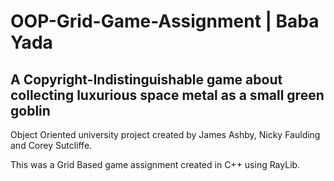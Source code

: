 # OOP-Grid-Game-Assignment | Baba Yada 

## A Copyright-Indistinguishable game about collecting luxurious space metal as a small green goblin

Object Oriented university project created by James Ashby, Nicky Faulding and Corey Sutcliffe.

This was a Grid Based game assignment created in C++ using RayLib.

